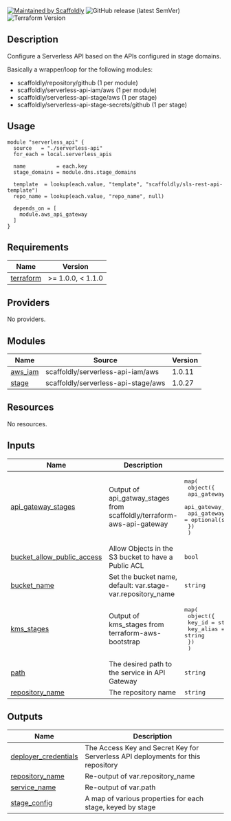 [![Maintained by Scaffoldly](https://img.shields.io/badge/maintained%20by-scaffoldly-blueviolet)](https://github.com/scaffoldly)
![GitHub release (latest SemVer)](https://img.shields.io/github/v/release/scaffoldly/terraform-aws-serverless-api)
![Terraform Version](https://img.shields.io/badge/tf-%3E%3D0.15.0-blue.svg)

## Description

Configure a Serverless API based on the APIs configured in stage domains.

Basically a wrapper/loop for the following modules:

- scaffoldly/repository/github (1 per module)
- scaffoldly/serverless-api-iam/aws (1 per module)
- scaffoldly/serverless-api-stage/aws (1 per stage)
- scaffoldly/serverless-api-stage-secrets/github (1 per stage)

## Usage

```hcl
module "serverless_api" {
  source   = "./serverless-api"
  for_each = local.serverless_apis

  name          = each.key
  stage_domains = module.dns.stage_domains

  template  = lookup(each.value, "template", "scaffoldly/sls-rest-api-template")
  repo_name = lookup(each.value, "repo_name", null)

  depends_on = [
    module.aws_api_gateway
  ]
}
```

<!-- BEGIN_TF_DOCS -->
## Requirements

| Name | Version |
|------|---------|
| <a name="requirement_terraform"></a> [terraform](#requirement\_terraform) | >= 1.0.0, < 1.1.0 |

## Providers

No providers.

## Modules

| Name | Source | Version |
|------|--------|---------|
| <a name="module_aws_iam"></a> [aws\_iam](#module\_aws\_iam) | scaffoldly/serverless-api-iam/aws | 1.0.11 |
| <a name="module_stage"></a> [stage](#module\_stage) | scaffoldly/serverless-api-stage/aws | 1.0.27 |

## Resources

No resources.

## Inputs

| Name | Description | Type | Default | Required |
|------|-------------|------|---------|:--------:|
| <a name="input_api_gateway_stages"></a> [api\_gateway\_stages](#input\_api\_gateway\_stages) | Output of api\_gatway\_stages from scaffoldly/terraform-aws-api-gateway | <pre>map(<br>    object({<br>      api_gateway_domain           = string<br>      api_gateway_websocket        = optional(bool)<br>      api_gateway_websocket_domain = optional(string)<br>    })<br>  )</pre> | n/a | yes |
| <a name="input_bucket_allow_public_access"></a> [bucket\_allow\_public\_access](#input\_bucket\_allow\_public\_access) | Allow Objects in the S3 bucket to have a Public ACL | `bool` | `false` | no |
| <a name="input_bucket_name"></a> [bucket\_name](#input\_bucket\_name) | Set the bucket name, default: var.stage-var.repository\_name | `string` | `""` | no |
| <a name="input_kms_stages"></a> [kms\_stages](#input\_kms\_stages) | Output of kms\_stages from terraform-aws-bootstrap | <pre>map(<br>    object({<br>      key_id    = string<br>      key_alias = string<br>    })<br>  )</pre> | `{}` | no |
| <a name="input_path"></a> [path](#input\_path) | The desired path to the service in API Gateway | `string` | n/a | yes |
| <a name="input_repository_name"></a> [repository\_name](#input\_repository\_name) | The repository name | `string` | n/a | yes |

## Outputs

| Name | Description |
|------|-------------|
| <a name="output_deployer_credentials"></a> [deployer\_credentials](#output\_deployer\_credentials) | The Access Key and Secret Key for Serverless API deployments for this repository |
| <a name="output_repository_name"></a> [repository\_name](#output\_repository\_name) | Re-output of var.repository\_name |
| <a name="output_service_name"></a> [service\_name](#output\_service\_name) | Re-output of var.path |
| <a name="output_stage_config"></a> [stage\_config](#output\_stage\_config) | A map of various properties for each stage, keyed by stage |
<!-- END_TF_DOCS -->
